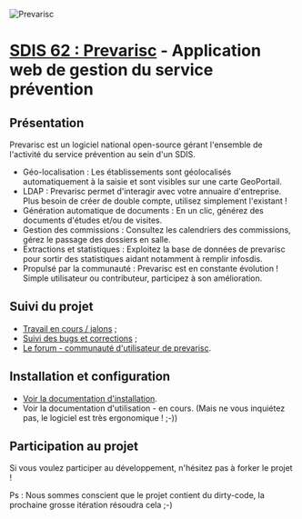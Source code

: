 ![Prevarisc](https://raw.github.com/SDIS62/prevarisc/master/public/images/logo_prevarisc_big.jpg)

# [SDIS 62 : Prevarisc](http://sdis62.github.com/prevarisc/) - Application web de gestion du service prévention

## Présentation

Prevarisc est un logiciel national open-source gérant l'ensemble de l'activité du service prévention au sein d'un SDIS.

* Géo-localisation : Les établissements sont géolocalisés automatiquement à la saisie et sont visibles sur une carte GeoPortail.
* LDAP : Prevarisc permet d'interagir  avec votre annuaire d'entreprise. Plus besoin de créer de double compte, utilisez simplement l'existant !
* Génération automatique de documents : En un clic, générez des documents d'études et/ou de visites.
* Gestion des commissions : Consultez les calendriers des commissions, gérez le passage des dossiers en salle.
* Extractions et statistiques : Exploitez la base de données de prevarisc pour sortir des statistiques aidant notamment à remplir infosdis.
* Propulsé par la communauté : Prevarisc est en constante évolution ! Simple utilisateur ou contributeur, participez à son amélioration.

## Suivi du projet

* [Travail en cours / jalons](https://github.com/SDIS62/prevarisc/issues/milestones) ;
* [Suivi des bugs et corrections](https://github.com/SDIS62/prevarisc/issues) ;
* [Le forum - communauté d'utilisateur de prevarisc](http://prevarisc.sdis62.fr).

## Installation et configuration

* [Voir la documentation d'installation](https://github.com/SDIS62/prevarisc/blob/master/extras/documentation_installation.md).
* Voir la documentation d'utilisation - en cours. (Mais ne vous inquiétez pas, le logiciel est très ergonomique ! ;-))

## Participation au projet

Si vous voulez participer au développement, n'hésitez pas à forker le projet !

Ps : Nous sommes conscient que le projet contient du dirty-code, la prochaine grosse itération résoudra cela ;-)